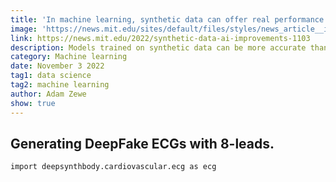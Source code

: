 ```yaml
---
title: 'In machine learning, synthetic data can offer real performance improvements'
image: 'https://news.mit.edu/sites/default/files/styles/news_article__image_gallery/public/images/202211/MIT-Synthetic-Videos-01_0.jpg?itok=n_pYjFDz'
link: https://news.mit.edu/2022/synthetic-data-ai-improvements-1103
description: Models trained on synthetic data can be more accurate than other models in some cases, which could eliminate some privacy, copyright, and ethical concerns from using real data.
category: Machine learning
date: November 3 2022
tag1: data science
tag2: machine learning
author: Adam Zewe
show: true
---
```


## Generating DeepFake ECGs with 8-leads.

```bash
import deepsynthbody.cardiovascular.ecg as ecg
